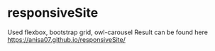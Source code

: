 # responsiveSite
Used flexbox, bootstrap grid, owl-carousel
Result can be found here https://anisa07.github.io/responsiveSite/
